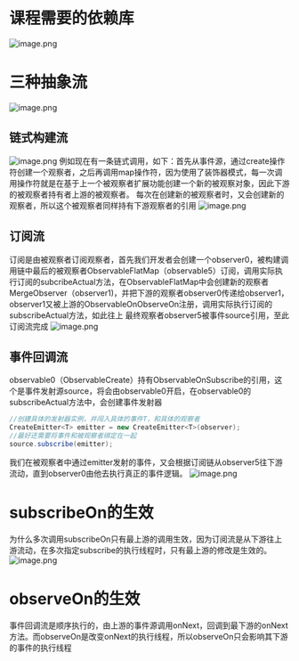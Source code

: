 # 课程需要的依赖库
![image.png](https://cdn.nlark.com/yuque/0/2023/png/32682386/1696816780205-dbfd0765-af7e-4095-86d8-895048ad122e.png#averageHue=%23434638&clientId=u03630278-ec3b-4&from=paste&height=444&id=u6ab07ff6&originHeight=666&originWidth=1123&originalType=binary&ratio=1.5&rotation=0&showTitle=false&size=396835&status=done&style=none&taskId=ue10cc2b5-a89a-44b8-99c1-f62843a4022&title=&width=748.6666666666666)
# 三种抽象流
![image.png](https://cdn.nlark.com/yuque/0/2023/png/32682386/1696817002616-28f3022c-9d29-480d-a59e-9b6ab1969d7d.png#averageHue=%23f9f7f6&clientId=u03630278-ec3b-4&from=paste&height=415&id=ub4c50114&originHeight=623&originWidth=1405&originalType=binary&ratio=1.5&rotation=0&showTitle=false&size=295249&status=done&style=none&taskId=u5f792783-42c3-414c-9c3f-c023c7b83c6&title=&width=936.6666666666666)
## 链式构建流
![image.png](https://cdn.nlark.com/yuque/0/2023/png/32682386/1696817233648-f75bcddd-af23-432a-a41a-6a6bf5713255.png#averageHue=%23f6f0ea&clientId=u03630278-ec3b-4&from=paste&height=321&id=u5f402c7b&originHeight=481&originWidth=1450&originalType=binary&ratio=1.5&rotation=0&showTitle=false&size=287856&status=done&style=none&taskId=u74320797-44d6-4da4-af97-041807e4d2e&title=&width=966.6666666666666)
例如现在有一条链式调用，如下：首先从事件源，通过create操作符创建一个观察者，之后再调用map操作符，因为使用了装饰器模式，每一次调用操作符就是在基于上一个被观察者扩展功能创建一个新的被观察对象，因此下游的被观察者持有者上游的被观察者。
每次在创建新的被观察者时，又会创建新的观察者，所以这个被观察者同样持有下游观察者的引用
![image.png](https://cdn.nlark.com/yuque/0/2023/png/32682386/1696817506337-dbd5ac69-565c-4833-9a5f-a1bb44f139df.png#averageHue=%23d5cfc4&clientId=u03630278-ec3b-4&from=paste&height=261&id=u37e56d76&originHeight=392&originWidth=849&originalType=binary&ratio=1.5&rotation=0&showTitle=false&size=211448&status=done&style=none&taskId=u10cae9ea-04e3-4903-ad63-ba012e5a64e&title=&width=566)
## 订阅流
订阅是由被观察者订阅观察者，首先我们开发者会创建一个observer0，被构建调用链中最后的被观察者ObservableFlatMap（observable5）订阅，调用实际执行订阅的subcribeActual方法，在ObservableFlatMap中会创建新的观察者MergeObserver（observer1)，并把下游的观察者observer0传递给observer1，observer1又被上游的ObservableOnObserveOn注册，调用实际执行订阅的subscribeActual方法，如此往上
最终观察者observer5被事件source引用，至此订阅流完成
![image.png](https://cdn.nlark.com/yuque/0/2023/png/32682386/1696818253602-e3939989-4867-453c-baa6-7dc1425af167.png#averageHue=%23d8d4ca&clientId=u03630278-ec3b-4&from=paste&height=348&id=u10265d0a&originHeight=522&originWidth=829&originalType=binary&ratio=1.5&rotation=0&showTitle=false&size=311817&status=done&style=none&taskId=u189aee44-1d36-456c-b000-429a40c58a4&title=&width=552.6666666666666)
## 事件回调流
observable0（ObservableCreate）持有ObservableOnSubscribe的引用，这个是事件发射源source，将会由observable0开启，在observable0的subscribeActual方法中，会创建事件发射器
```java
//创建具体的发射器实例，并闯入具体的事件T，和具体的观察者
CreateEmitter<T> emitter = new CreateEmitter<T>(observer);
//最好还需要将事件和被观察者绑定在一起
source.subscribe(emitter);
```
我们在被观察者中通过emitter发射的事件，又会根据订阅链从observer5往下游流动，直到observer0由他去执行真正的事件逻辑。
![image.png](https://cdn.nlark.com/yuque/0/2023/png/32682386/1696819741425-37adc423-6671-4180-b959-1f74104c8b2e.png#averageHue=%23f9f9f8&clientId=u03630278-ec3b-4&from=paste&height=242&id=u60760529&originHeight=363&originWidth=795&originalType=binary&ratio=1.5&rotation=0&showTitle=false&size=151338&status=done&style=none&taskId=uf7fc79a6-8112-4411-955d-8104780bdd8&title=&width=530)

# subscribeOn的生效
为什么多次调用subscribeOn只有最上游的调用生效，因为订阅流是从下游往上游流动，在多次指定subscribe的执行线程时，只有最上游的修改是生效的。
![image.png](https://cdn.nlark.com/yuque/0/2023/png/32682386/1696820303662-9cb40514-8e49-498a-871e-d435815ad1e2.png#averageHue=%23dadada&clientId=uea79e75e-5d44-4&from=paste&height=95&id=u8e1b8604&originHeight=142&originWidth=926&originalType=binary&ratio=1.5&rotation=0&showTitle=false&size=61494&status=done&style=none&taskId=ub3ecb41b-c418-4294-96ca-bd66a2ed216&title=&width=617.3333333333334)
# observeOn的生效
事件回调流是顺序执行的，由上游的事件源调用onNext，回调到最下游的onNext方法。而observeOn是改变onNext的执行线程，所以observeOn只会影响其下游的事件的执行线程
